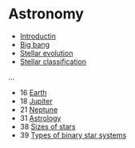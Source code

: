 ﻿# Astronomy

- [Introductin](introduction)
- [Big bang](big-bang)
- [Stellar evolution](stellar-evolution)
- [Stellar classification](stellar-classification)

...

- 16 [Earth](earth)
- 18 [Jupiter](jupiter)
- 21 [Neptune](neptune)
- 31 [Astrology](astrology)
- 38 [Sizes of stars](sizes-of-stars)
- 39 [Types of binary star systems](types-of-binary-star-systems)